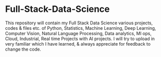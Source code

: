# Full-Stack-Data-Science
This repository will contain my Full Stack Data Science various projects, codes &amp; files etc. of Python, Statistics, Machine Learning, Deep Learning, Computer Vision, Natural Language Processing, Data analytics, MI ops, Cloud, Industrial, Real time Projects with AI projects. I will try to upload in very familiar which I have learned, &amp; always appreciate for feedback to change the code. 

